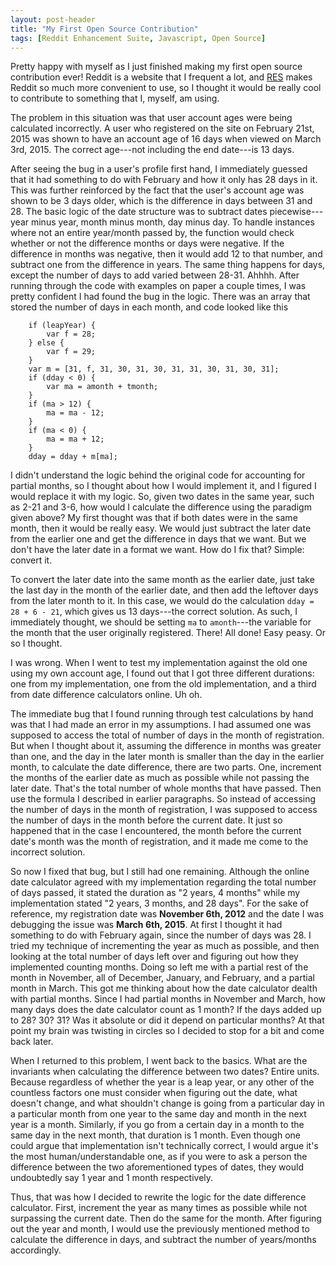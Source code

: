 ```yaml
---
layout: post-header
title: "My First Open Source Contribution"
tags: [Reddit Enhancement Suite, Javascript, Open Source]
---
```


Pretty happy with myself as I just finished making my first open source contribution ever! Reddit is a website that I frequent a lot, and [RES](http://redditenhancementsuite.com/) makes Reddit so much more convenient to use, so I thought it would be really cool to contribute to something that I, myself, am using.

The problem in this situation was that user account ages were being calculated incorrectly. A user who registered on the site on February 21st, 2015 was shown to have an account age of 16 days when viewed on March 3rd, 2015. The correct age---not including the end date---is 13 days.

After seeing the bug in a user's profile first hand, I immediately guessed that it had something to do with February and how it only has 28 days in it. This was further reinforced by the fact that the user's account age was shown to be 3 days older, which is the difference in days between 31 and 28. The basic logic of the date structure was to subtract dates piecewise---year minus year, month minus month, day minus day. To handle instances where not an entire year/month passed by, the function would check whether or not the difference months or days were negative. If the difference in months was negative, then it would add 12 to that number, and subtract one from the difference in years. The same thing happens for days, except the number of days to add varied between 28-31. Ahhhh. After running through the code with examples on paper a couple times, I was pretty confident I had found the bug in the logic. There was an array that stored the number of days in each month, and code looked like this

~~~~~
    if (leapYear) {
        var f = 28;
    } else {
        var f = 29;
    }
    var m = [31, f, 31, 30, 31, 30, 31, 31, 30, 31, 30, 31];
    if (dday < 0) {
        var ma = amonth + tmonth;
    }
    if (ma > 12) {
        ma = ma - 12;
    }
    if (ma < 0) {
        ma = ma + 12;
    }
    dday = dday + m[ma];
~~~~~

I didn't understand the logic behind the original code for accounting for partial months, so I thought about how I would implement it, and I figured I would replace it with my logic. So, given two dates in the same year, such as 2-21 and 3-6, how would I calculate the difference using the paradigm given above? My first thought was that if both dates were in the same month, then it would be really easy. We would just subtract the later date from the earlier one and get the difference in days that we want. But we don't have the later date in a format we want. How do I fix that? Simple: convert it.

To convert the later date into the same month as the earlier date, just take the last day in the month of the earlier date, and then add the leftover days from the later month to it. In this case, we would do the calculation `dday = 28 + 6 - 21`, which gives us 13 days---the correct solution. As such, I immediately thought, we should be setting `ma` to `amonth`---the variable for the month that the user originally registered. There! All done! Easy peasy. Or so I thought.

I was wrong. When I went to test my implementation against the old one using my own account age, I found out that I got three different durations: one from my implementation, one from the old implementation, and a third from date difference calculators online. Uh oh.

The immediate bug that I found running through test calculations by hand was that I had made an error in my assumptions. I had assumed one was supposed to access the total of number of days in the month of registration. But when I thought about it, assuming the difference in months was greater than one, and the day in the later month is smaller than the day in the earlier month, to calculate the date difference, there are two parts. One, increment the months of the earlier date as much as possible while not passing the later date. That's the total number of whole months that have passed. Then use the formula I described in earlier paragraphs. So instead of accessing the number of days in the month of registration, I was supposed to access the number of days in the month before the current date. It just so happened that in the case I encountered, the month before the current date's month was the month of registration, and it made me come to the incorrect solution.

So now I fixed that bug, but I still had one remaining. Although the online date calculator agreed with my implementation regarding the total number of days passed, it stated the duration as "2 years, 4 months" while my implementation stated "2 years, 3 months, and 28 days". For the sake of reference, my registration date was **November 6th, 2012** and the date I was debugging the issue was **March 6th, 2015**. At first I thought it had something to do with February again, since the number of days was 28. I tried my technique of incrementing the year as much as possible, and then looking at the total number of days left over and figuring out how they implemented counting months. Doing so left me with a partial rest of the month in November, all of December, January, and February, and a partial month in March. This got me thinking about how the date calculator dealth with partial months. Since I had partial months in November and March, how many days does the date calculator count as 1 month? If the days added up to 28? 30? 31? Was it absolute or did it depend on particular months? At that point my brain was twisting in circles so I decided to stop for a bit and come back later.

When I returned to this problem, I went back to the basics. What are the invariants when calculating the difference between two dates? Entire units. Because regardless of whether the year is a leap year, or any other of the countless factors one must consider when figuring out the date, what doesn't change, and what shouldn't change is going from a particular day in a particular month from one year to the same day and month in the next year is a month. Similarly, if you go from a certain day in a month to the same day in the next month, that duration is 1 month. Even though one could argue that implementation isn't technically correct, I would argue it's the most human/understandable one, as if you were to ask a person the difference between the two aforementioned types of dates, they would undoubtedly say 1 year and 1 month respectively.

Thus, that was how I decided to rewrite the logic for the date difference calculator. First, increment the year as many times as possible while not surpassing the current date. Then do the same for the month. After figuring out the year and month, I would use the previously mentioned method to calculate the difference in days, and subtract the number of years/months accordingly.